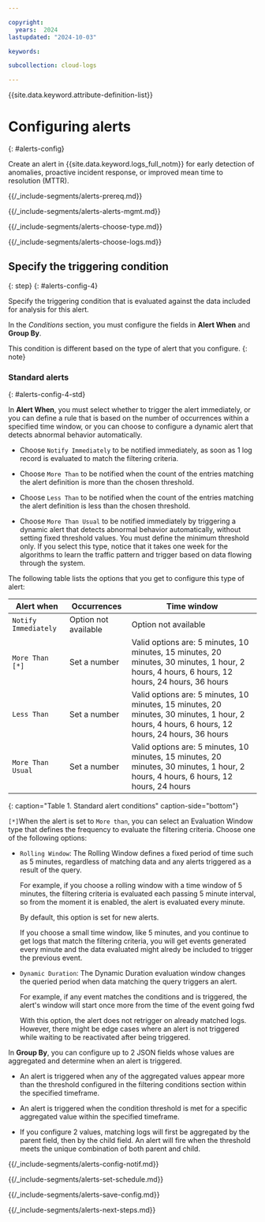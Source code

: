 ```yaml
---

copyright:
  years:  2024
lastupdated: "2024-10-03"

keywords:

subcollection: cloud-logs

---
```


{{site.data.keyword.attribute-definition-list}}



# Configuring alerts
{: #alerts-config}

Create an alert in {{site.data.keyword.logs_full_notm}} for early detection of anomalies, proactive incident response, or improved mean time to resolution (MTTR).



{{/_include-segments/alerts-prereq.md}}


{{/_include-segments/alerts-alerts-mgmt.md}}


{{/_include-segments/alerts-choose-type.md}}


{{/_include-segments/alerts-choose-logs.md}}


## Specify the triggering condition
{: step}
{: #alerts-config-4}


Specify the triggering condition that is evaluated against the data included for analysis for this alert.

In the *Conditions* section, you must configure the fields in **Alert When** and **Group By**.

This condition is different based on the type of alert that you configure. {: note}

### Standard alerts
{: #alerts-config-4-std}

In **Alert When**, you must select whether to trigger the alert immediately, or you can define a rule that is based on the number of occurrences within a specified time window, or you can choose to configure a dynamic alert that detects abnormal behavior automatically.

- Choose `Notify Immediately` to be notified immediately, as soon as 1 log record is evaluated to match the filtering criteria.

- Choose `More Than` to be notified when the count of the entries matching the alert definition is more than the chosen threshold.

- Choose `Less Than` to be notified when the count of the entries matching the alert definition is less than the chosen threshold.

- Choose `More Than Usual` to be notified immediately by triggering a dynamic alert that detects abnormal behavior automatically, without setting fixed threshold values. You must define the minimum threshold only. If you select this type, notice that it takes one week for the algorithms to learn the traffic pattern and trigger based on data flowing through the system.

The following table lists the options that you get to configure this type of alert:

| Alert when           | Occurrences | Time window |
|----------------------|-------------|-------------|
| `Notify Immediately` | Option not available | Option not available |
| `More Than`  `[*]`   | Set a number | Valid options are: 5 minutes, 10 minutes, 15 minutes, 20 minutes, 30 minutes, 1 hour, 2 hours, 4 hours, 6 hours, 12 hours, 24 hours, 36 hours |
| `Less Than`          | Set a number | Valid options are: 5 minutes, 10 minutes, 15 minutes, 20 minutes, 30 minutes, 1 hour, 2 hours, 4 hours, 6 hours, 12 hours, 24 hours, 36 hours |
| `More Than Usual`    | Set a number | Valid options are: 5 minutes, 10 minutes, 15 minutes, 20 minutes, 30 minutes, 1 hour, 2 hours, 4 hours, 6 hours, 12 hours, 24 hours |
{: caption="Table 1. Standard alert conditions" caption-side="bottom"}

`[*]`When the alert is set to `More than`, you can select an Evaluation Window type that defines the frequency to evaluate the filtering criteria. Choose one of the following options:

- `Rolling Window`:  The Rolling Window defines a fixed period of time such as 5 minutes, regardless of matching data and any alerts triggered as a result of the query.

    For example, if you choose a rolling window with a time window of 5 minutes, the filtering criteria is evaluated each passing 5 minute interval, so from the moment it is enabled, the alert is evaluated every minute.

    By default, this option is set for new alerts.

    If you choose a small time window, like 5 minutes, and you continue to get logs that match the filtering criteria, you will get events generated every minute and the data evaluated might alredy be included to trigger the previous event.

- `Dynamic Duration`: The Dynamic Duration evaluation window changes the queried period when data matching the query triggers an alert.

    For example, if any event matches the conditions and is triggered, the alert's window will start once more from the time of the event going fwd

    With this option, the alert does not retrigger on already matched logs. However, there might be edge cases where an alert is not triggered while waiting to be reactivated after being triggered.


In **Group By**, you can configure up to 2 JSON fields whose values are aggregated and determine when an alert is triggered.

- An alert is triggered when any of the aggregated values appear more than the threshold configured in the filtering conditions section within the specified timeframe.

- An alert is triggered when the condition threshold is met for a specific aggregated value within the specified timeframe.

- If you configure 2 values, matching logs will first be aggregated by the parent field, then by the child field. An alert will fire when the threshold meets the unique combination of both parent and child.


{{/_include-segments/alerts-config-notif.md}}


{{/_include-segments/alerts-set-schedule.md}}


{{/_include-segments/alerts-save-config.md}}


{{/_include-segments/alerts-next-steps.md}}
